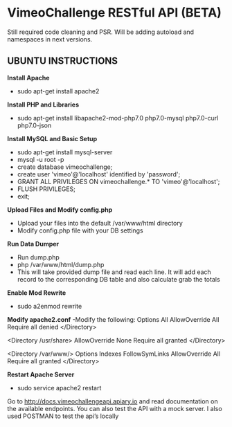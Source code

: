 # VimeoChallenge RESTful API (BETA)

Still required code cleaning and PSR.
Will be adding autoload and namespaces in next versions.

UBUNTU INSTRUCTIONS
------------------------------------------------------------------------------

**Install Apache**
- sudo apt-get install apache2

**Install PHP and Libraries**
- sudo apt-get install libapache2-mod-php7.0 php7.0-mysql php7.0-curl php7.0-json

**Install MySQL and Basic Setup**
- sudo apt-get install mysql-server
- mysql -u root -p
- create database vimeochallenge;
- create user 'vimeo'@'localhost' identified by 'password';
- GRANT ALL PRIVILEGES ON vimeochallenge.* TO 'vimeo'@'localhost';
- FLUSH PRIVILEGES;
- exit;

**Upload Files and Modify config.php**
- Upload your files into the default /var/www/html directory
- Modify config.php file with your DB settings

**Run Data Dumper**
- Run dump.php
- php /var/www/html/dump.php
- This will take provided dump file and read each line.  It will add each record to the corresponding DB table and also calculate grab the totals 

**Enable Mod Rewrite**
- sudo a2enmod rewrite

**Modify apache2.conf**
-Modify the following:
<Directory />
	Options All
	AllowOverride All
	Require all denied
<\/Directory>

<Directory /usr/share>
	AllowOverride None
	Require all granted
<\/Directory>

<Directory /var/www/>
	Options Indexes FollowSymLinks
	AllowOverride All
	Require all granted
<\/Directory>

**Restart Apache Server**
- sudo service apache2 restart

Go to http://docs.vimeochallengeapi.apiary.io and read documentation on the available endpoints.  You can also test the API with a mock server.
I also used POSTMAN to test the api’s locally
